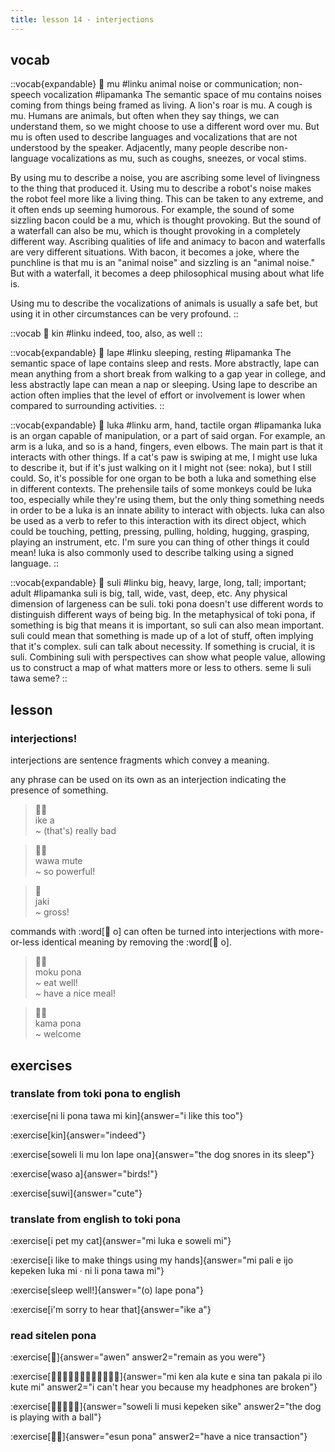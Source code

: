 ```yaml
---
title: lesson 14 - interjections
---
```

## vocab
::vocab{expandable}
󱤹 mu
#linku
animal noise or communication; non-speech vocalization
#lipamanka
The semantic space of mu contains noises coming from things being framed as living. A lion's roar is mu. A cough is mu. Humans are animals, but often when they say things, we can understand them, so we might choose to use a different word over mu. But mu is often used to describe languages and vocalizations that are not understood by the speaker. Adjacently, many people describe non-language vocalizations as mu, such as coughs, sneezes, or vocal stims.

By using mu to describe a noise, you are ascribing some level of livingness to the thing that produced it. Using mu to describe a robot's noise makes the robot feel more like a living thing. This can be taken to any extreme, and it often ends up seeming humorous. For example, the sound of some sizzling bacon could be a mu, which is thought provoking. But the sound of a waterfall can also be mu, which is thought provoking in a completely different way. Ascribing qualities of life and animacy to bacon and waterfalls are very different situations. With bacon, it becomes a joke, where the punchline is that mu is an "animal noise" and sizzling is an "animal noise." But with a waterfall, it becomes a deep philosophical musing about what life is.

Using mu to describe the vocalizations of animals is usually a safe bet, but using it in other circumstances can be very profound.
::

::vocab
󱥹 kin
#linku
indeed, too, also, as well
::

::vocab{expandable}
󱤢 lape
#linku
sleeping, resting
#lipamanka
The semantic space of lape contains sleep and rests. More abstractly, lape can mean anything from a short break from walking to a gap year in college, and less abstractly lape can mean a nap or sleeping. Using lape to describe an action often implies that the level of effort or involvement is lower when compared to surrounding activities.
::

::vocab{expandable}
󱤭 luka
#linku
arm, hand, tactile organ
#lipamanka
luka is an organ capable of manipulation, or a part of said organ. For example, an arm is a luka, and so is a hand, fingers, even elbows. The main part is that it interacts with other things. If a cat's paw is swiping at me, I might use luka to describe it, but if it's just walking on it I might not (see: noka), but I still could. So, it's possible for one organ to be both a luka and something else in different contexts. The prehensile tails of some monkeys could be luka too, especially while they're using them, but the only thing something needs in order to be a luka is an innate ability to interact with objects. luka can also be used as a verb to refer to this interaction with its direct object, which could be touching, petting, pressing, pulling, holding, hugging, grasping, playing an instrument, etc. I'm sure you can thing of other things it could mean! luka is also commonly used to describe talking using a signed language.
::

::vocab{expandable}
󱥣 suli
#linku
big, heavy, large, long, tall; important; adult
#lipamanka
suli is big, tall, wide, vast, deep, etc. Any physical dimension of largeness can be suli. toki pona doesn't use different words to distinguish different ways of being big. In the metaphysical of toki pona, if something is big that means it is important, so suli can also mean important. suli could mean that something is made up of a lot of stuff, often implying that it's complex. suli can talk about necessity. If something is crucial, it is suli. Combining suli with perspectives can show what people value, allowing us to construct a map of what matters more or less to others. seme li suli tawa seme?
::

## lesson
### interjections!
interjections are sentence fragments which convey a meaning.

any phrase can be used on its own as an interjection indicating the presence of something.

> 󱤍󱤀 \
> ike a \
> ~ (that's) really bad

> 󱥵󱤼 \
> wawa mute \
> ~ so powerful!

> 󱤐 \
> jaki \
> ~ gross!

commands with :word[󱥄 o] can often be turned into interjections with more-or-less identical meaning by removing the :word[󱥄 o].

> 󱤶󱥔 \
> moku pona \
> ~ eat well! \
> ~ have a nice meal!

> 󱤖󱥔 \
> kama pona \
> ~ welcome

## exercises
### translate from toki pona to english
:exercise[ni li pona tawa mi kin]{answer="i like this too"}

:exercise[kin]{answer="indeed"}

:exercise[soweli li mu lon lape ona]{answer="the dog snores in its sleep"}

:exercise[waso a]{answer="birds!"}

:exercise[suwi]{answer="cute"}

### translate from english to toki pona
:exercise[i pet my cat]{answer="mi luka e soweli mi"}

:exercise[i like to make things using my hands]{answer="mi pali e ijo kepeken luka mi · ni li pona tawa mi"}

:exercise[sleep well!]{answer="(o) lape pona"}

:exercise[i'm sorry to hear that]{answer="ike a"}

### read sitelen pona
:exercise[󱤈]{answer="awen" answer2="remain as you were"}

:exercise[󱤴󱤘󱤂󱤠󱤉󱥞󱥧󱥈󱥍󱤎󱤠󱤴]{answer="mi ken ala kute e sina tan pakala pi ilo kute mi" answer2="i can't hear you because my headphones are broken"}

:exercise[󱥢󱤧󱤻󱤙󱥜]{answer="soweli li musi kepeken sike" answer2="the dog is playing with a ball"}

:exercise[󱤋󱥔]{answer="esun pona" answer2="have a nice transaction"}
